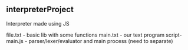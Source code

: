 ## interpreterProject

Interpreter made using JS

file.txt - basic lib with some functions
main.txt - our text program
script-main.js - parser/lexer/evaluator and main process (need to separate)
